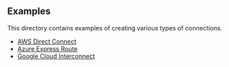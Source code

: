 ## Examples

This directory contains examples of creating various types of connections.

- [AWS Direct Connect](aws_direct_connect/README.md)
- [Azure Express Route](azure_express_route/README.md)
- [Google Cloud Interconnect](google_cloud_interconnect/README.md)